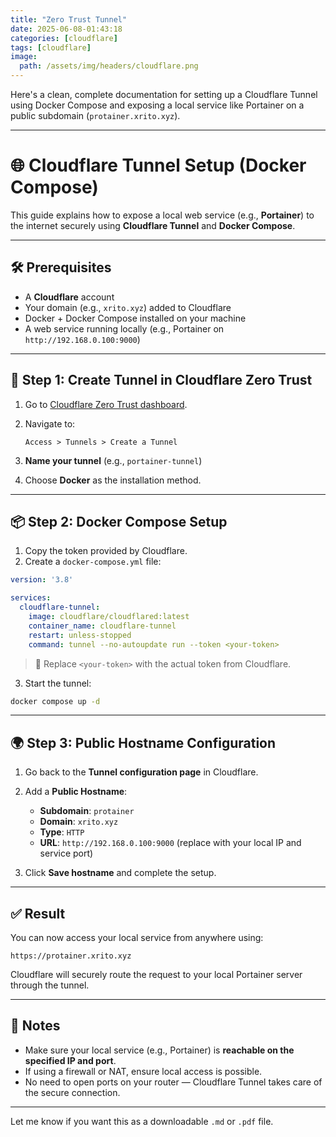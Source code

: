 ```yaml
---
title: "Zero Trust Tunnel"
date: 2025-06-08-01:43:18
categories: [cloudflare]
tags: [cloudflare]
image:
  path: /assets/img/headers/cloudflare.png
---
```

Here's a clean, complete documentation for setting up a Cloudflare Tunnel using Docker Compose and exposing a local service like Portainer on a public subdomain (`protainer.xrito.xyz`).

---

# 🌐 Cloudflare Tunnel Setup (Docker Compose)

This guide explains how to expose a local web service (e.g., **Portainer**) to the internet securely using **Cloudflare Tunnel** and **Docker Compose**.

---

## 🛠️ Prerequisites

* A **Cloudflare** account
* Your domain (e.g., `xrito.xyz`) added to Cloudflare
* Docker + Docker Compose installed on your machine
* A web service running locally (e.g., Portainer on `http://192.168.0.100:9000`)

---

## 🔧 Step 1: Create Tunnel in Cloudflare Zero Trust

1. Go to [Cloudflare Zero Trust dashboard](https://one.dash.cloudflare.com).
2. Navigate to:

   ```
   Access > Tunnels > Create a Tunnel
   ```
3. **Name your tunnel** (e.g., `portainer-tunnel`)
4. Choose **Docker** as the installation method.

---

## 📦 Step 2: Docker Compose Setup

1. Copy the token provided by Cloudflare.
2. Create a `docker-compose.yml` file:

```yaml
version: '3.8'

services:
  cloudflare-tunnel:
    image: cloudflare/cloudflared:latest
    container_name: cloudflare-tunnel
    restart: unless-stopped
    command: tunnel --no-autoupdate run --token <your-token>
```

> 🔁 Replace `<your-token>` with the actual token from Cloudflare.

3. Start the tunnel:

```bash
docker compose up -d
```

---

## 🌍 Step 3: Public Hostname Configuration

1. Go back to the **Tunnel configuration page** in Cloudflare.

2. Add a **Public Hostname**:

   * **Subdomain**: `protainer`
   * **Domain**: `xrito.xyz`
   * **Type**: `HTTP`
   * **URL**: `http://192.168.0.100:9000` (replace with your local IP and service port)

3. Click **Save hostname** and complete the setup.

---

## ✅ Result

You can now access your local service from anywhere using:

```
https://protainer.xrito.xyz
```

Cloudflare will securely route the request to your local Portainer server through the tunnel.

---

## 📄 Notes

* Make sure your local service (e.g., Portainer) is **reachable on the specified IP and port**.
* If using a firewall or NAT, ensure local access is possible.
* No need to open ports on your router — Cloudflare Tunnel takes care of the secure connection.

---

Let me know if you want this as a downloadable `.md` or `.pdf` file.
